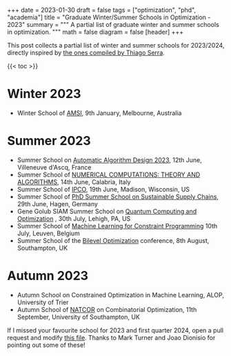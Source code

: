 +++
date = 2023-01-30
draft = false
tags = ["optimization", "phd", "academia"]
title = "Graduate Winter/Summer Schools in Optimization - 2023"
summary = """
A partial list of graduate winter and summer schools in optimization.
"""
math = false
diagram = false
[header]
+++

This post collects a partial list of winter and summer schools for 2023/2024, directly inspired by
[the ones compiled by Thiago Serra](https://thiagoserra.com/2020/01/19/summer-2020-schools-on-algorithms-data-science-machine-learning-networks-optimization-transportation-and-other-relevant-topics-in-operations-research/).

{{< toc >}}

# Winter 2023

- Winter School of [AMSI](https://ss.amsi.org.au/), 9th January, Melbourne, Australia

# Summer 2023

- Summer School on [Automatic Algorithm Design 2023](https://ssaad2023.sciencesconf.org/), 12th June, Villeneuve d'Ascq, France
- Summer School of [NUMERICAL COMPUTATIONS: THEORY AND ALGORITHMS](https://www.numta.org/), 14th June, Calabria, Italy
- Summer School of [IPCO](https://optimization.discovery.wisc.edu/ipco-2023-madison/), 19th June, Madison, Wisconsin, US
- Summer School of [PhD Summer School on Sustainable Supply Chains](https://www.fernuni-hagen.de/produktion-logistik/forschung/veranstaltungen/PhD_Summer_School.shtml), 29th June, Hagen, Germany
- Gene Golub SIAM Summer School on [Quantum Computing and Optimization](https://wordpress.lehigh.edu/siamquantum) , 30th July, Lehigh, PA, US
- Summer School of [Machine Learning for Constraint Programming](https://school.a4cp.org/summer2023/) 10th July, Leuven, Belgium
- Summer School of the [Bilevel Optimization](https://www.bilevelconference2023.org/summer-school) conference, 8th August, Southampton, UK

# Autumn 2023

- Autumn School on Constrained Optimization in Machine Learning, ALOP, University of Trier
- Autumn School of [NATCOR](https://www.natcor.ac.uk/courses/) on Combinatorial Optimization, 11th September, University of Southampton, UK 

If I missed your favourite school for 2023 and first quarter 2024, open a pull request and modify [this file](https://github.com/matbesancon/hugo-site/blob/master/content/post/2023-01-schools23.markdown).
Thanks to Mark Turner and Joao Dionisio for pointing out some of these!
